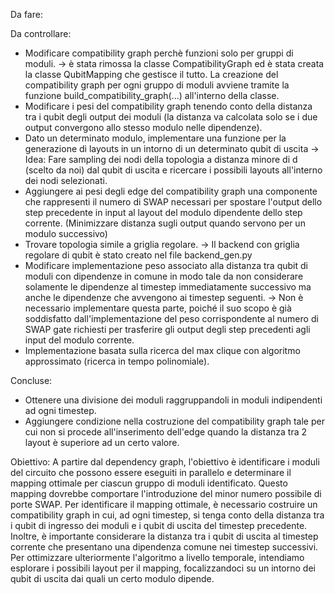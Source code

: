 Da fare:

Da controllare:
- Modificare compatibility graph perchè funzioni solo per gruppi di moduli.
    -> è stata rimossa la classe CompatibilityGraph ed è stata creata la classe QubitMapping che gestisce il tutto. La creazione del compatibility graph per ogni gruppo di moduli avviene tramite la funzione build_compatibility_graph(...) all'interno della classe.
- Modificare i pesi del compatibility graph tenendo conto della distanza tra i qubit degli output dei moduli (la distanza va calcolata solo se i due output convergono allo stesso modulo nelle dipendenze).
- Dato un determinato modulo, implementare una funzione per la generazione di layouts in un intorno di un determinato qubit di uscita
    -> Idea: Fare sampling dei nodi della topologia a distanza minore di d (scelto da noi) dal qubit di uscita e ricercare i possibili layouts all'interno dei nodi selezionati.
- Aggiungere ai pesi degli edge del compatibility graph una componente che rappresenti il numero di SWAP necessari per spostare l'output dello step precedente in input al layout del modulo dipendente dello step corrente. (Minimizzare distanza sugli output quando servono per un modulo successivo)
- Trovare topologia simile a griglia regolare.
    -> Il backend con griglia regolare di qubit è stato creato nel file backend_gen.py
- Modificare implementazione peso associato alla distanza tra qubit di moduli con dipendenze in comune in modo tale da non considerare solamente le dipendenze al timestep immediatamente successivo ma anche le dipendenze che avvengono ai timestep seguenti.
    -> Non è necessario implementare questa parte, poiché il suo scopo è già soddisfatto dall'implementazione del peso corrispondente al numero di SWAP gate richiesti per trasferire gli output degli step precedenti agli input del modulo corrente.
- Implementazione basata sulla ricerca del max clique con algoritmo approssimato (ricerca in tempo polinomiale).

Concluse:
- Ottenere una divisione dei moduli raggruppandoli in moduli indipendenti ad ogni timestep. 
- Aggiungere condizione nella costruzione del compatibility graph tale per cui non si procede all'inserimento dell'edge quando la distanza tra 2 layout è superiore ad un certo valore.

Obiettivo: A partire dal dependency graph, l'obiettivo è identificare i moduli del circuito che possono essere eseguiti in parallelo e determinare il mapping ottimale per ciascun gruppo di moduli identificato. Questo mapping dovrebbe comportare l'introduzione del minor numero possibile di porte SWAP. Per identificare il mapping ottimale, è necessario costruire un compatibility graph in cui, ad ogni timestep, si tenga conto della distanza tra i qubit di ingresso dei moduli e i qubit di uscita del timestep precedente. Inoltre, è importante considerare la distanza tra i qubit di uscita al timestep corrente che presentano una dipendenza comune nei timestep successivi. Per ottimizzare ulteriormente l'algoritmo a livello temporale, intendiamo esplorare i possibili layout per il mapping, focalizzandoci su un intorno dei qubit di uscita dai quali un certo modulo dipende.
